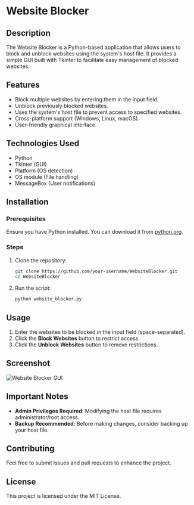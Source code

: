# Website Blocker

## Description
The Website Blocker is a Python-based application that allows users to block and unblock websites using the system's host file. It provides a simple GUI built with Tkinter to facilitate easy management of blocked websites.

## Features
- Block multiple websites by entering them in the input field.
- Unblock previously blocked websites.
- Uses the system's host file to prevent access to specified websites.
- Cross-platform support (Windows, Linux, macOS).
- User-friendly graphical interface.

## Technologies Used
- Python
- Tkinter (GUI)
- Platform (OS detection)
- OS module (File handling)
- MessageBox (User notifications)

## Installation
### Prerequisites
Ensure you have Python installed. You can download it from [python.org](https://www.python.org/downloads/).

### Steps
1. Clone the repository:
   ```sh
   git clone https://github.com/your-username/WebsiteBlocker.git
   cd WebsiteBlocker
   ```
2. Run the script:
   ```sh
   python website_blocker.py
   ```

## Usage
1. Enter the websites to be blocked in the input field (space-separated).
2. Click the **Block Websites** button to restrict access.
3. Click the **Unblock Websites** button to remove restrictions.

## Screenshot
![Website Blocker GUI](Screenshot%202025-02-10%20130440.png)

## Important Notes
- **Admin Privileges Required**: Modifying the host file requires administrator/root access.
- **Backup Recommended**: Before making changes, consider backing up your host file.

## Contributing
Feel free to submit issues and pull requests to enhance the project.

## License
This project is licensed under the MIT License.

